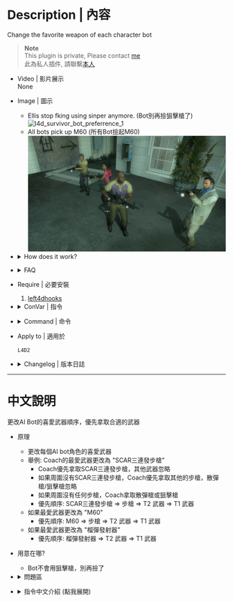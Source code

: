 # Description | 內容
Change the favorite weapon of each character bot

> __Note__ <br/>
This plugin is private, Please contact [me](https://github.com/fbef0102/Game-Private_Plugin#私人插件列表-private-plugins-list)<br/>
此為私人插件, 請聯繫[本人](https://github.com/fbef0102/Game-Private_Plugin#私人插件列表-private-plugins-list)

* Video | 影片展示
<br/>None

* Image | 圖示
	* Ellis stop fking using sinper anymore. (Bot別再撿狙擊槍了)
	<br/>![l4d_survivor_bot_preferrence_1](image/l4d_survivor_bot_preferrence_1.gif)
	* All bots pick up M60 (所有Bot撿起M60)
	<br/>![l4d_survivor_bot_preferrence_2](image/l4d_survivor_bot_preferrence_2.jpg)

* <details><summary>How does it work?</summary>

	* Change bot's favorite weapon.
	* For example: Coach's favorite weapon changed to "SCAR Rifle"
		* Coach will pick up SCAR Rifle prior to any other weapons
		* If no SCAR Rifle near around, Coach will pick up any rifle weapons prior to shoutgun and sniper rifle
		* If no any rifles near around, Coach will pick up shoutgun or sniper rifle
		* Priority: SCAR Rifle => Any Rifle => Any T2 weapons => Any T1 weapons
	* If favorite weapon changed to "M60"
		* Priority: M60 => Any Rifle => Any T2 weapons => Any T1 weapons
	* If favorite weapon changed to "Grenade Launcher"
		* Priority: Grenade Launcher => Any T2 weapons => Any T1 weapons
</details>

* <details><summary>FAQ</summary>

	* How to make bots pick up "M60" and "Grenade Launcher"?
		* Install [Mission and Weapons - Info Editor](https://forums.alliedmods.net/showthread.php?t=310586), modify ```data\l4d_info_editor_weapons.cfg```
			```c
			"weapon_rifle_m60"
			{
				"Tier" "2"
			}
			"weapon_grenade_launcher"
			{
				"Tier" "2"
			}
			```
</details>

* Require | 必要安裝
	1. [left4dhooks](https://forums.alliedmods.net/showthread.php?t=321696)

* <details><summary>ConVar | 指令</summary>

	* cfg/sourcemod/l4d_survivor_bot_preferrence.cfg
		```php
		// 0=Plugin off, 1=Plugin on.
		l4d_survivor_bot_preferrence_enable "1"

		// Nick's favorite weapon, 1-Autoshot, 2-SPAS, 3-M16, 4-SCAR, 5-AK47, 6-SG552, 7-Mil Sniper, 8-AWP, 9-Scout, 10=Hunt Rif, 11=M60, 12=Grenade L
		// 0=Game Default
		l4d_survivor_bot_preferrence_nick "1"

		// Ellis's favorite weapon, 1-Autoshot, 2-SPAS, 3-M16, 4-SCAR, 5-AK47, 6-SG552, 7-Mil Sniper, 8-AWP, 9-Scout, 10=Hunt Rif, 11=M60, 12=Grenade L
		// 0=Game Default
		l4d_survivor_bot_preferrence_ellis "2"

		// Rochelle's favorite weapon, 1-Autoshot, 2-SPAS, 3-M16, 4-SCAR, 5-AK47, 6-SG552, 7-Mil Sniper, 8-AWP, 9-Scout, 10=Hunt Rif, 11=M60, 12=Grenade L
		// 0=Game Default
		l4d_survivor_bot_preferrence_rochelle "3"

		// Coach's favorite weapon, 1-Autoshot, 2-SPAS, 3-M16, 4-SCAR, 5-AK47, 6-SG552, 7-Mil Sniper, 8-AWP, 9-Scout, 10=Hunt Rif, 11=M60, 12=Grenade L
		// 0=Game Default
		l4d_survivor_bot_preferrence_coach "4"

		// Bill's favorite weapon, 1-Autoshot, 2-SPAS, 3-M16, 4-SCAR, 5-AK47, 6-SG552, 7-Mil Sniper, 8-AWP, 9-Scout, 10=Hunt Rif, 11=M60, 12=Grenade L
		// 0=Game Default
		l4d_survivor_bot_preferrence_bill "5"

		// Zoey's favorite weapon, 1-Autoshot, 2-SPAS, 3-M16, 4-SCAR, 5-AK47, 6-SG552, 7-Mil Sniper, 8-AWP, 9-Scout, 10=Hunt Rif, 11=M60, 12=Grenade L
		// 0=Game Default
		l4d_survivor_bot_preferrence_zoey "6"

		// Francis's favorite weapon, 1-Autoshot, 2-SPAS, 3-M16, 4-SCAR, 5-AK47, 6-SG552, 7-Mil Sniper, 8-AWP, 9-Scout, 10=Hunt Rif, 11=M60, 12=Grenade L
		// 0=Game Default
		l4d_survivor_bot_preferrence_francis "7"

		// Louis's favorite weapon, 1-Autoshot, 2-SPAS, 3-M16, 4-SCAR, 5-AK47, 6-SG552, 7-Mil Sniper, 8-AWP, 9-Scout, 10=Hunt Rif, 11=M60, 12=Grenade L
		// 0=Game Default
		l4d_survivor_bot_preferrence_louis "10"
		```
</details>

* <details><summary>Command | 命令</summary>

	None
</details>

* Apply to | 適用於
	```
	L4D2
	```

* <details><summary>Changelog | 版本日誌</summary>

	* v1.1 (2024-7-16)
		* Add M60 and Grenade Launcher
		* Update Cvars

	* v1.0 (2023-12-7)
		* Initial Release
		* Credit: [Forgetest](https://github.com/jensewe)
</details>

- - - -
# 中文說明
更改AI Bot的喜愛武器順序，優先拿取合適的武器

* 原理
	* 更改每個AI bot角色的喜愛武器
	* 舉例: Coach的最愛武器更改為 "SCAR三連發步槍"
		* Coach優先拿取SCAR三連發步槍，其他武器忽略
		* 如果周圍沒有SCAR三連發步槍，Coach優先拿取其他的步槍，散彈槍/狙擊槍忽略
		* 如果周圍沒有任何步槍，Coach拿取散彈槍或狙擊槍
		* 優先順序: SCAR三連發步槍 => 步槍 => T2 武器 => T1 武器
	* 如果最愛武器更改為 "M60"
		* 優先順序: M60 => 步槍 => T2 武器 => T1 武器
	* 如果最愛武器更改為 "榴彈發射器"
		* 優先順序: 榴彈發射器 => T2 武器 => T1 武器

* 用意在哪?
	* Bot不會用狙擊槍，別再撿了

* <details><summary>問題區</summary>

	* 如何讓Bots可以撿起 "M60" 與 "榴彈發射器" ?
		* 安裝 [Mission and Weapons - Info Editor](https://forums.alliedmods.net/showthread.php?t=310586)，修改文件 ```data\l4d_info_editor_weapons.cfg```
			```c
			"weapon_rifle_m60"
			{
				"Tier" "2"
			}
			"weapon_grenade_launcher"
			{
				"Tier" "2"
			}
			```
</details>

* <details><summary>指令中文介紹 (點我展開)</summary>

	* cfg/sourcemod/l4d_survivor_bot_preferrence.cfg
		```php
		// 0=關閉插件, 1=啟動插件
		l4d_survivor_bot_preferrence_enable "1"

		// Nick 的喜愛武器, 1-自動連發散彈槍, 2-SPAS戰術散彈槍, 3-M16步槍, 4-SCAR步槍, 5-AK47, 6-SG552三連發步槍, 7-軍用狙擊槍, 8-AWP, 9-Scout, 10=獵槍 (狙擊槍), 11=M60, 12=榴彈發射器
		// 0=遊戲預設喜愛武器
		l4d_survivor_bot_preferrence_nick "1"

		// Ellis 的喜愛武器, 1-自動連發散彈槍, 2-SPAS戰術散彈槍, 3-M16步槍, 4-SCAR步槍, 5-AK47, 6-SG552三連發步槍, 7-軍用狙擊槍, 8-AWP, 9-Scout, 10=獵槍 (狙擊槍), 11=M60, 12=榴彈發射器
		// 0=遊戲預設喜愛武器
		l4d_survivor_bot_preferrence_ellis "2"

		// Rochelle 的喜愛武器, 1-自動連發散彈槍, 2-SPAS戰術散彈槍, 3-M16步槍, 4-SCAR步槍, 5-AK47, 6-SG552三連發步槍, 7-軍用狙擊槍, 8-AWP, 9-Scout, 10=獵槍 (狙擊槍), 11=M60, 12=榴彈發射器
		// 0=遊戲預設喜愛武器
		l4d_survivor_bot_preferrence_rochelle "3"

		// Coach 的喜愛武器, 1-自動連發散彈槍, 2-SPAS戰術散彈槍, 3-M16步槍, 4-SCAR步槍, 5-AK47, 6-SG552三連發步槍, 7-軍用狙擊槍, 8-AWP, 9-Scout, 10=獵槍 (狙擊槍), 11=M60, 12=榴彈發射器
		// 0=遊戲預設喜愛武器
		l4d_survivor_bot_preferrence_coach "4"

		// Bill 的喜愛武器, 1-自動連發散彈槍, 2-SPAS戰術散彈槍, 3-M16步槍, 4-SCAR步槍, 5-AK47, 6-SG552三連發步槍, 7-軍用狙擊槍, 8-AWP, 9-Scout, 10=獵槍 (狙擊槍), 11=M60, 12=榴彈發射器
		// 0=遊戲預設喜愛武器
		l4d_survivor_bot_preferrence_bill "5"

		// Zoey 的喜愛武器, 1-自動連發散彈槍, 2-SPAS戰術散彈槍, 3-M16步槍, 4-SCAR步槍, 5-AK47, 6-SG552三連發步槍, 7-軍用狙擊槍, 8-AWP, 9-Scout, 10=獵槍 (狙擊槍), 11=M60, 12=榴彈發射器
		// 0=遊戲預設喜愛武器
		l4d_survivor_bot_preferrence_zoey "6"

		// Francis 的喜愛武器, 1-自動連發散彈槍, 2-SPAS戰術散彈槍, 3-M16步槍, 4-SCAR步槍, 5-AK47, 6-SG552三連發步槍, 7-軍用狙擊槍, 8-AWP, 9-Scout, 10=獵槍 (狙擊槍), 11=M60, 12=榴彈發射器
		// 0=遊戲預設喜愛武器
		l4d_survivor_bot_preferrence_francis "7"

		// Louis 的喜愛武器, 1-自動連發散彈槍, 2-SPAS戰術散彈槍, 3-M16步槍, 4-SCAR步槍, 5-AK47, 6-SG552三連發步槍, 7-軍用狙擊槍, 8-AWP, 9-Scout, 10=獵槍 (狙擊槍), 11=M60, 12=榴彈發射器
		// 0=遊戲預設喜愛武器
		l4d_survivor_bot_preferrence_louis "10"
		```
</details>
